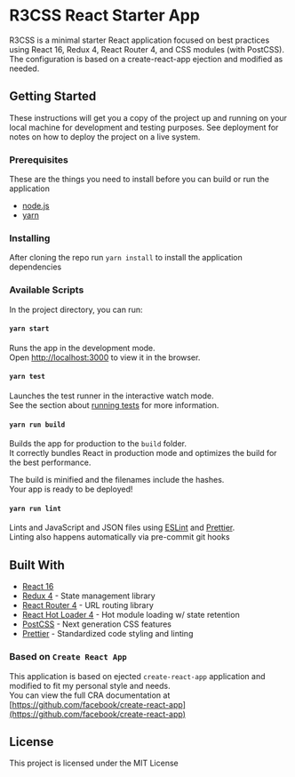 # R3CSS React Starter App

R3CSS is a minimal starter React application focused on best practices using React 16, Redux 4, React Router 4, and CSS modules (with PostCSS). The configuration is based on a create-react-app ejection and modified as needed.

## Getting Started

These instructions will get you a copy of the project up and running on your local machine for development and testing purposes. See deployment for notes on how to deploy the project on a live system.

### Prerequisites

These are the things you need to install before you can build or run the application
* [node.js](https://nodejs.org/en/)
* [yarn](https://yarnpkg.com/en/)

### Installing

After cloning the repo run `yarn install` to install the application dependencies

### Available Scripts

In the project directory, you can run:

#### `yarn start`

Runs the app in the development mode.<br>
Open [http://localhost:3000](http://localhost:3000) to view it in the browser.

#### `yarn test`

Launches the test runner in the interactive watch mode.<br>
See the section about [running tests](#running-tests) for more information.

#### `yarn run build`

Builds the app for production to the `build` folder.<br>
It correctly bundles React in production mode and optimizes the build for the best performance.

The build is minified and the filenames include the hashes.<br>
Your app is ready to be deployed!

#### `yarn run lint`

Lints and JavaScript and JSON files using [ESLint](https://eslint.org/) and [Prettier](https://prettier.io/).<br />
Linting also happens automatically via pre-commit git hooks


## Built With

* [React 16](https://reactjs.org/)
* [Redux 4](https://redux.js.org/) - State management library
* [React Router 4](https://reacttraining.com/react-router/web/guides/philosophy) - URL routing library
* [React Hot Loader 4](https://github.com/gaearon/react-hot-loader) - Hot module loading w/ state retention
* [PostCSS](https://github.com/postcss) - Next generation CSS features
* [Prettier](https://prettier.io/) - Standardized code styling and linting

### Based on `Create React App`

This application is based on ejected `create-react-app` application and modified to fit my personal style and needs.<br />
You can view the full CRA documentation at [https://github.com/facebook/create-react-app](https://github.com/facebook/create-react-app)

## License

This project is licensed under the MIT License